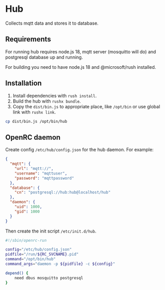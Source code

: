 # Hub

Collects mqtt data and stores it to database.

## Requirements

For running hub requires node.js 18, mqtt server (mosquitto will do) and postgresql database up and running.

For building you need to have node.js 18 and @microsoft/rush installed.

## Installation

1. Install dependencies with `rush install`.
2. Build the hub with `rushx bundle`.
3. Copy the `dist/bin.js` to appropriate place, like `/opt/bin` or use global link with `rushx link`.
```sh
cp dist/bin.js /opt/bin/hub
```

## OpenRC daemon

Create config `/etc/hub/config.json` for the hub daemon. For example:

```json
{
  "mqtt": {
    "url": "mqtt://",
    "username": "mqttuser",
    "password": "mqttpassword"
  },
  "database": {
    "cn": "postgresql://hub:hub@localhost/hub"
  },
  "daemon": {
    "uid": 1000,
    "gid": 1000
  }
}
```

Then create the init script `/etc/init.d/hub`.

```sh
#!/sbin/openrc-run

config="/etc/hub/config.json"
pidfile="/run/${RC_SVCNAME}.pid"
command="/opt/bin/hub"
command_args="daemon -p ${pidfile} -c ${config}"

depend() {
    need dbus mosquitto postgresql
}
```

